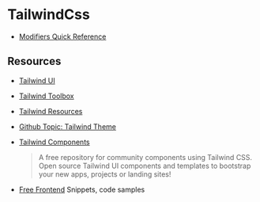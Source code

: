 # TailwindCss

- [Modifiers Quick Reference](https://tailwindcss.com/docs/hover-focus-and-other-states#quick-reference)

## Resources

- [Tailwind UI](https://tailwindui.com/)

- [Tailwind Toolbox](https://www.tailwindtoolbox.com/)

- [Tailwind Resources](https://www.tailwindresources.com/)

- [Github Topic: Tailwind Theme](https://github.com/topics/tailwind-theme)

- [Tailwind Components](https://tailwindcomponents.com/)
  > A free repository for community components using Tailwind CSS.
  > Open source Tailwind UI components and templates to bootstrap your new apps, projects or landing sites!

- [Free Frontend](https://freefrontend.com/tailwind-code-examples/)
  Snippets, code samples
